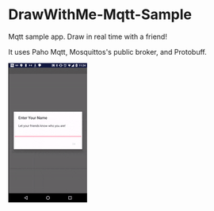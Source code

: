 # DrawWithMe-Mqtt-Sample

Mqtt sample app. Draw in real time with a friend!

It uses Paho Mqtt, Mosquittos's public broker, and Protobuff.

![App demo](https://raw.githubusercontent.com/ralphpina/DrawWithMe-Mqtt-Sample/master/mqtt-protobuf-app-demo.gif)
